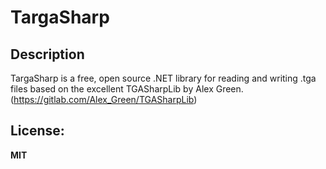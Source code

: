 # TargaSharp

## Description
TargaSharp is a free, open source .NET library for reading and writing .tga files based on the excellent TGASharpLib by Alex Green. (https://gitlab.com/Alex_Green/TGASharpLib)

## License:
**MIT**
